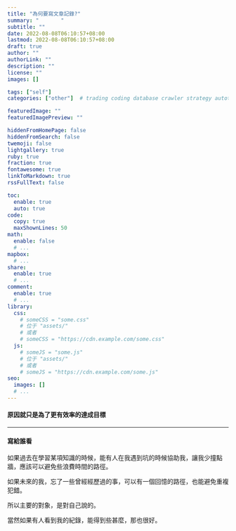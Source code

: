 ```yaml
---
title: "為何要寫文章記錄?"
summary: "       "
subtitle: ""
date: 2022-08-08T06:10:57+08:00
lastmod: 2022-08-08T06:10:57+08:00
draft: true
author: ""
authorLink: ""
description: ""
license: ""
images: []

tags: ["self"]
categories: ["other"]  # trading coding database crawler strategy autotrading

featuredImage: ""
featuredImagePreview: ""

hiddenFromHomePage: false
hiddenFromSearch: false
twemoji: false
lightgallery: true
ruby: true
fraction: true
fontawesome: true
linkToMarkdown: true
rssFullText: false

toc:
  enable: true
  auto: true
code:
  copy: true
  maxShownLines: 50
math:
  enable: false
  # ...
mapbox:
  # ...
share:
  enable: true
  # ...
comment:
  enable: true
  # ...
library:
  css:
    # someCSS = "some.css"
    # 位于 "assets/"
    # 或者
    # someCSS = "https://cdn.example.com/some.css"
  js:
    # someJS = "some.js"
    # 位于 "assets/"
    # 或者
    # someJS = "https://cdn.example.com/some.js"
seo:
  images: []
  # ...
---
```


#### 原因就只是為了更有效率的達成目標

---
#### 寫給誰看
如果過去在學習某項知識的時候，能有人在我遇到坑的時候協助我，讓我少撞點牆，應該可以避免些浪費時間的路徑。

如果未來的我，忘了一些曾經經歷過的事，可以有一個回憶的路徑，也能避免重複犯錯。

所以主要的對象，是對自己說的。

當然如果有人看到我的紀錄，能得到些甚麼，那也很好。